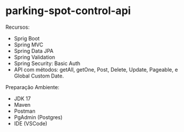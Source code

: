# parking-spot-control-api

Recursos:
- Sprig Boot
- Spring MVC
- Spring Data JPA
- Spring Validation
- Spring Security: Basic Auth
- API com métodos: getAll, getOne, Post, Delete, Update, Pageable, e Global Custom Date.

Preparação Ambiente:
- JDK 17
- Maven
- Postman
- PgAdmin (Postgres)
- IDE (VSCode)
